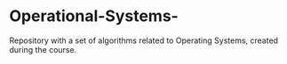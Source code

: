 # Operational-Systems-
 Repository with a set of algorithms related to Operating Systems, created during the course.
